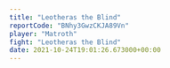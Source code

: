 ```yaml
---
title: "Leotheras the Blind"
reportCode: "BNhy3GwzCKJA89Vn"
player: "Matroth"
fight: "Leotheras the Blind"
date: 2021-10-24T19:01:26.673000+00:00
---
```

